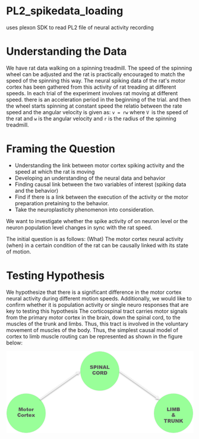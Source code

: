 # PL2_spikedata_loading
uses plexon SDK to read PL2 file of  neural activity recording
# Understanding the Data
We have rat data walking on a spinning treadmill. The speed of the spinning wheel can be adjusted and the rat is practically encouraged to match the speed of the spinning this way. The neural spiking data of the rat's motor cortex has been gathered from this activity of rat treading at different speeds. In each trial of the experiment involves rat moving at different speed. there is an acceleration period in the beginning of the trial. and then the wheel starts spinning at constant speed the relatio between the rate speed and the angular velocity is given as:
 `v = rw`
 where `V `is the speed of the rat and `w` is the angular velocity and `r` is the radius of the spinning treadmill.
 
 # Framing the Question
* Understanding the link between motor cortex spiking activity and the speed at which the rat is moving
* Developing an understanding of the neural data and behavior
* Finding causal link between the two variables of interest (spiking data and the behavior)
* Find if there is a link between the execution of the activity or the motor preparation  pretaining to the behavior.
* Take the neuroplasticity phenomenon into consideration.

We want to investigate whether the spike activity of on neuron level or the neuron population level changes in sync with the rat speed.

The initial question is as follows:
(What) The motor cortex neural activity (when) in a certain condition of the rat can be causally linked with its state of motion.

# Testing Hypothesis
We hypothesize that there is a significant difference in the motor cortex neural activity during different motion speeds.
Additionally, we would like to confirm whether it is population activity or single neuro responses  that are key to testing this hypothesis
The corticospinal tract carries motor signals from the primary motor cortex in the brain, down the spinal cord, to the muscles of the trunk and limbs. Thus, this tract is involved in the voluntary movement of muscles of the body.
Thus, the simplest causal model of cortex to limb muscle routing can be represented as shown in the figure below:
<!--- (![routing locomotion model](resources/simplfied_causal_model_1.png)/>)--->
<p align ="center">
<img src="resources/simplfied_causal_model_1.png" width="600" > </p>
